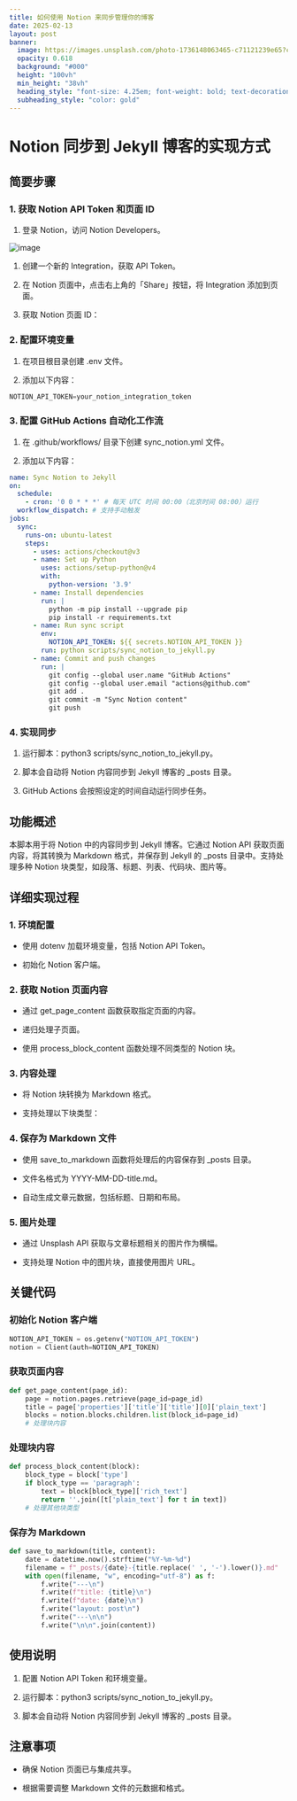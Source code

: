 ```yaml
---
title: 如何使用 Notion 来同步管理你的博客
date: 2025-02-13
layout: post
banner:
  image: https://images.unsplash.com/photo-1736148063465-c71121239e65?crop=entropy&cs=tinysrgb&fit=max&fm=jpg&ixid=M3w2OTIwMzJ8MHwxfHJhbmRvbXx8fHx8fHx8fDE3Mzk0MjA1NzJ8&ixlib=rb-4.0.3&q=80&w=1080
  opacity: 0.618
  background: "#000"
  height: "100vh"
  min_height: "38vh"
  heading_style: "font-size: 4.25em; font-weight: bold; text-decoration: underline"
  subheading_style: "color: gold"
---
```


# Notion 同步到 Jekyll 博客的实现方式

## 简要步骤

### 1. 获取 Notion API Token 和页面 ID

1. 登录 Notion，访问 Notion Developers。

![image](https://prod-files-secure.s3.us-west-2.amazonaws.com/a7a0cc5a-89b9-4cda-8686-1fba0ca52f40/d19c1afe-dea5-4312-9333-786b0ba83054/image.png?X-Amz-Algorithm=AWS4-HMAC-SHA256&X-Amz-Content-Sha256=UNSIGNED-PAYLOAD&X-Amz-Credential=ASIAZI2LB466SCCO47PN%2F20250213%2Fus-west-2%2Fs3%2Faws4_request&X-Amz-Date=20250213T042252Z&X-Amz-Expires=3600&X-Amz-Security-Token=IQoJb3JpZ2luX2VjEOL%2F%2F%2F%2F%2F%2F%2F%2F%2F%2FwEaCXVzLXdlc3QtMiJHMEUCID6wt7ne58O6NXAcNEjnDBlU2fw56Ob82wDaLl%2BEs5v%2FAiEA4CfFb3yWIKteeo%2BXhTYUzqHkjUyMUB5NssZ%2FEtJvXXwqiAQI%2B%2F%2F%2F%2F%2F%2F%2F%2F%2F%2F%2FARAAGgw2Mzc0MjMxODM4MDUiDD4PPrFsMWURnpEM3CrcA77pbXtrWci1xPj%2FS%2B7iDac8dJqwMECkJI%2B1bDwEpnIKw8O9xQe%2FXtlOR1x%2B5Cm7%2Bthn9CfD%2FkXWkXJ4fUNh5dOtyq5uziSYJmrcfYWDQL6g7%2BuX2CpSGXGmwf74MfqwPuWhrtyyhWyP6HykFN4cY%2FtfN%2B3EG%2BtrKf0hEYVO1goJzIG0lMN3mCl6C8njx9ZmP29ryvH9%2FcMCITgDkBB6aitE42r1O45fFjcHObHb9wMLo6%2FPN6OJzLia97RkrwmaY1C8EsvLS53U2uE%2BCO3RhkQSJjuNr4YDe1w4s2GW8p0rw0HyGRtU0Wp6SkXqwBpv6XsSmgSfRuvHlyGgIxFIXvbJnIlDnyng7I1pzy7CaFsD4YCjpBCRTc28wnImz31yq3qTk8c7pEmoft3RuVVTCx7jFf%2BmBepJmhBlfI04Ub2ieCKSs6mu0LhSaSdEbE8vDTNEK%2BCY3BZvSm94JWPFbvdJ3KA2LPQqQ%2FRxTetmqlnqHtDFLQsNB%2Bo2oczBgfXm%2FeOLutZQ8oidl3xsyIU8bg2ajrVOkc7NujAzgHgqFYxVGcixRwqejn9jsVSXbbPcCpMf5%2FNh66cxRlVy3fFcbBB5zjhsofQTLPGV6xAwV1abG8j5iEDB9RyNboI4MJ6Ytb0GOqUBrx5viyoEIcYVtla6Y1Sppu3bLppFhKnZ%2FXSW6T1cOHhJWpcqbMkswLNUbiO1BpCxWUfN%2BnygL7oMnsfmsXsr5RmFokqk9wEEkSSC1maiO6YWFvv6Q80llo6IVFCuNHQPzMn66%2FMdCxeLz22oQYlkXG3cQgxJv%2Ba3xycfIoYUxsfFvW9KCnJ42unT2GMEQ%2BgnwqcDFt1YzhfpWI%2FNSo8j0hvYVi74&X-Amz-Signature=0693199f82dda2761dafc33d22fe840c5bd186e0e339041bcb644742f08ac9ef&X-Amz-SignedHeaders=host&x-id=GetObject)

1. 创建一个新的 Integration，获取 API Token。

1. 在 Notion 页面中，点击右上角的「Share」按钮，将 Integration 添加到页面。

1. 获取 Notion 页面 ID：


### 2. 配置环境变量

1. 在项目根目录创建 .env 文件。

1. 添加以下内容：

```javascript
NOTION_API_TOKEN=your_notion_integration_token
```

### 3. 配置 GitHub Actions 自动化工作流

1. 在 .github/workflows/ 目录下创建 sync_notion.yml 文件。

1. 添加以下内容：

```yaml
name: Sync Notion to Jekyll
on:
  schedule:
    - cron: '0 0 * * *' # 每天 UTC 时间 00:00（北京时间 08:00）运行
  workflow_dispatch: # 支持手动触发
jobs:
  sync:
    runs-on: ubuntu-latest
    steps:
      - uses: actions/checkout@v3
      - name: Set up Python
        uses: actions/setup-python@v4
        with:
          python-version: '3.9'
      - name: Install dependencies
        run: |
          python -m pip install --upgrade pip
          pip install -r requirements.txt
      - name: Run sync script
        env:
          NOTION_API_TOKEN: ${{ secrets.NOTION_API_TOKEN }}
        run: python scripts/sync_notion_to_jekyll.py
      - name: Commit and push changes
        run: |
          git config --global user.name "GitHub Actions"
          git config --global user.email "actions@github.com"
          git add .
          git commit -m "Sync Notion content"
          git push
```

### 4. 实现同步

1. 运行脚本：python3 scripts/sync_notion_to_jekyll.py。

1. 脚本会自动将 Notion 内容同步到 Jekyll 博客的 _posts 目录。

1. GitHub Actions 会按照设定的时间自动运行同步任务。

## 功能概述

本脚本用于将 Notion 中的内容同步到 Jekyll 博客。它通过 Notion API 获取页面内容，将其转换为 Markdown 格式，并保存到 Jekyll 的 _posts 目录中。支持处理多种 Notion 块类型，如段落、标题、列表、代码块、图片等。

## 详细实现过程

### 1. 环境配置

- 使用 dotenv 加载环境变量，包括 Notion API Token。

- 初始化 Notion 客户端。

### 2. 获取 Notion 页面内容

- 通过 get_page_content 函数获取指定页面的内容。

- 递归处理子页面。

- 使用 process_block_content 函数处理不同类型的 Notion 块。

### 3. 内容处理

- 将 Notion 块转换为 Markdown 格式。

- 支持处理以下块类型：


### 4. 保存为 Markdown 文件

- 使用 save_to_markdown 函数将处理后的内容保存到 _posts 目录。

- 文件名格式为 YYYY-MM-DD-title.md。

- 自动生成文章元数据，包括标题、日期和布局。

### 5. 图片处理

- 通过 Unsplash API 获取与文章标题相关的图片作为横幅。

- 支持处理 Notion 中的图片块，直接使用图片 URL。

## 关键代码

### 初始化 Notion 客户端

```python
NOTION_API_TOKEN = os.getenv("NOTION_API_TOKEN")
notion = Client(auth=NOTION_API_TOKEN)
```

### 获取页面内容

```python
def get_page_content(page_id):
    page = notion.pages.retrieve(page_id=page_id)
    title = page['properties']['title']['title'][0]['plain_text']
    blocks = notion.blocks.children.list(block_id=page_id)
    # 处理块内容
```

### 处理块内容

```python
def process_block_content(block):
    block_type = block['type']
    if block_type == 'paragraph':
        text = block[block_type]['rich_text']
        return ''.join([t['plain_text'] for t in text])
    # 处理其他块类型
```

### 保存为 Markdown

```python
def save_to_markdown(title, content):
    date = datetime.now().strftime("%Y-%m-%d")
    filename = f"_posts/{date}-{title.replace(' ', '-').lower()}.md"
    with open(filename, "w", encoding="utf-8") as f:
        f.write("---\n")
        f.write(f"title: {title}\n")
        f.write(f"date: {date}\n")
        f.write("layout: post\n")
        f.write("---\n\n")
        f.write("\n\n".join(content))
```

## 使用说明

1. 配置 Notion API Token 和环境变量。

1. 运行脚本：python3 scripts/sync_notion_to_jekyll.py。

1. 脚本会自动将 Notion 内容同步到 Jekyll 博客的 _posts 目录。

## 注意事项

- 确保 Notion 页面已与集成共享。

- 根据需要调整 Markdown 文件的元数据和格式。
